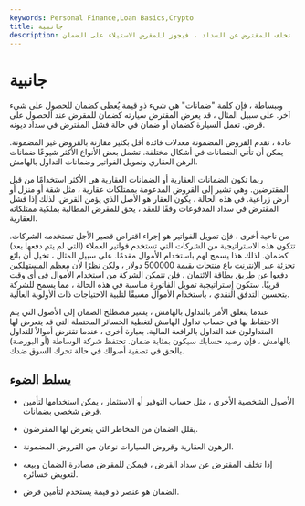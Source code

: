 ```yaml
---
keywords: Personal Finance,Loan Basics,Crypto
title: جانبية
description: الضمان هو أصل يقبله المُقرض كضمان لتمديد القرض. إذا تخلف المقترض عن السداد ، فيجوز للمقرض الاستيلاء على الضمان.
---
```


# جانبية
وببساطة ، فإن كلمة "ضمانات" هي شيء ذو قيمة يُعطى كضمان للحصول على شيء آخر. على سبيل المثال ، قد يعرض المقترض سيارته كضمان للمقرض عند الحصول على قرض. تعمل السيارة كضمان أو ضمان في حالة فشل المقترض في سداد ديونه.

عادة ، تقدم القروض المضمونة معدلات فائدة أقل بكثير مقارنة بالقروض غير المضمونة. يمكن أن تأتي الضمانات في أشكال مختلفة. تشمل بعض الأنواع الأكثر شيوعًا ضمانات الرهن العقاري وتمويل الفواتير وضمانات التداول بالهامش.

ربما تكون الضمانات العقارية أو الضمانات العقارية هي الأكثر استخدامًا من قبل المقترضين. وهي تشير إلى القروض المدعومة بممتلكات عقارية ، مثل شقة أو منزل أو أرض زراعية. في هذه الحالة ، يكون العقار هو الأصل الذي يؤمن القرض. لذلك إذا فشل المقترض في سداد المدفوعات وفقًا للعقد ، يحق للمقرض المطالبة بملكية ممتلكاته العقارية.

من ناحية أخرى ، فإن تمويل الفواتير هو إجراء اقتراض قصير الأجل تستخدمه الشركات. تتكون هذه الاستراتيجية من الشركات التي تستخدم فواتير العملاء (التي لم يتم دفعها بعد) كضمان. لذلك هذا يسمح لهم باستخدام الأموال مقدمًا. على سبيل المثال ، تخيل أن بائع تجزئة عبر الإنترنت باع منتجات بقيمة 500000 دولار ، ولكن نظرًا لأن معظم المستهلكين دفعوا عن طريق بطاقة الائتمان ، فلن تتمكن الشركة من استخدام الأموال في أي وقت قريبًا. ستكون إستراتيجية تمويل الفاتورة مناسبة في هذه الحالة ، مما يسمح للشركة بتحسين التدفق النقدي ، باستخدام الأموال مسبقًا لتلبية الاحتياجات ذات الأولوية العالية.

عندما يتعلق الأمر بالتداول بالهامش ، يشير مصطلح الضمان إلى الأصول التي يتم الاحتفاظ بها في حساب تداول الهامش لتغطية الخسائر المحتملة التي قد يتعرض لها المتداولون عند التداول بالرافعة المالية. بعبارة أخرى ، عندما تقترض أموالاً للتداول بالهامش ، فإن رصيد حسابك سيكون بمثابة ضمان. تحتفظ شركة الوساطة (أو البورصة) بالحق في تصفية أصولك في حالة تحرك السوق ضدك.

## يسلط الضوء

- الأصول الشخصية الأخرى ، مثل حساب التوفير أو الاستثمار ، يمكن استخدامها لتأمين قرض شخصي بضمانات.

- يقلل الضمان من المخاطر التي يتعرض لها المقرضون.

- الرهون العقارية وقروض السيارات نوعان من القروض المضمونة.

- إذا تخلف المقترض عن سداد القرض ، فيمكن للمقرض مصادرة الضمان وبيعه لتعويض خسائره.

- الضمان هو عنصر ذو قيمة يستخدم لتأمين قرض.

